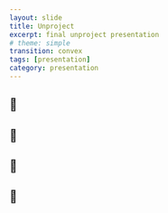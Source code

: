 ```yaml
---
layout: slide
title: Unproject
excerpt: final unproject presentation
# theme: simple
transition: convex
tags: [presentation]
category: presentation
---
```

<section>
    <section data-background-gradient="linear-gradient(#283b95, #17b2c3)">
      <h2>🦀</h2>
    </section>
    <section data-background-gradient="linear-gradient(to bottom, #79f2d2, #3ca5cf)">
      <h2>🐚</h2>
    </section>
    <section data-background-gradient="linear-gradient(to bottom, #3ca5cf, #2747c4)">
      <h2>🐋</h2>
    </section>
    <section data-background-gradient="linear-gradient(to bottom, #2747c4, #070d4a)">
      <h2>🪸</h2>
    </section>
</section>
